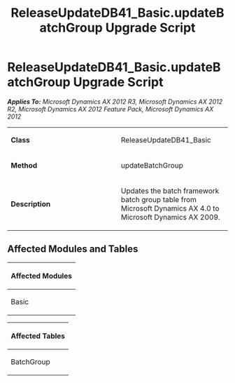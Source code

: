 ﻿---
title: ReleaseUpdateDB41_Basic.updateBatchGroup Upgrade Script
TOCTitle: ReleaseUpdateDB41_Basic.updateBatchGroup Upgrade Script
ms:assetid: 487af0c4-56f6-eb6a-b990-2ca94935b3dc
ms:mtpsurl: https://msdn.microsoft.com/en-us/library/JJ685331(v=AX.60)
ms:contentKeyID: 49708023
ms.date: 05/18/2015
mtps_version: v=AX.60
---

# ReleaseUpdateDB41\_Basic.updateBatchGroup Upgrade Script 


_**Applies To:** Microsoft Dynamics AX 2012 R3, Microsoft Dynamics AX 2012 R2, Microsoft Dynamics AX 2012 Feature Pack, Microsoft Dynamics AX 2012_

<table>
<colgroup>
<col style="width: 50%" />
<col style="width: 50%" />
</colgroup>
<tbody>
<tr class="odd">
<td><p><strong>Class</strong></p></td>
<td><p>ReleaseUpdateDB41_Basic</p></td>
</tr>
<tr class="even">
<td><p><strong>Method</strong></p></td>
<td><p>updateBatchGroup</p></td>
</tr>
<tr class="odd">
<td><p><strong>Description</strong></p></td>
<td><p>Updates the batch framework batch group table from Microsoft Dynamics AX 4.0 to Microsoft Dynamics AX 2009.</p></td>
</tr>
</tbody>
</table>


## Affected Modules and Tables

<table>
<colgroup>
<col style="width: 100%" />
</colgroup>
<thead>
<tr class="header">
<th><p>Affected Modules</p></th>
</tr>
</thead>
<tbody>
<tr class="odd">
<td><p>Basic</p></td>
</tr>
</tbody>
</table>


<table>
<colgroup>
<col style="width: 100%" />
</colgroup>
<thead>
<tr class="header">
<th><p>Affected Tables</p></th>
</tr>
</thead>
<tbody>
<tr class="odd">
<td><p>BatchGroup</p></td>
</tr>
</tbody>
</table>

  


